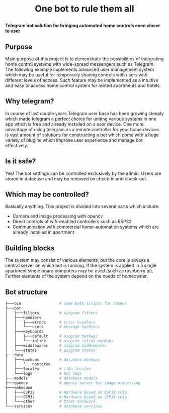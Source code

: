 # <p align="center">One bot to rule them all
**Telegram bot solution for bringing automated home controls even closer to user**

## Purpose
Main purpose of this project is to demonstrate the possibilities of integrating home control systems with wide-spread messengers such as Telegram. The following example implements advanced user management system which may be useful for temporarily sharing controls with users with different levels of access. Such feature may be implemented as a intuitive and easy to access home control system for rented apartments and hotels.

## Why telegram?
In course of last couple years Telegram user base has been growing steeply which made telegram a perfect choice for uniting various systems in one app which is free and already installed on a user device. One more advantage of using telegram as a remote controller for your home devices is vast amount of solutions for constructing a bot which come with a huge variety of plugins which improve user experience and manage bot effectively.

## Is it safe?
Yes! The bot settings can be controlled exclusively by the admin. Users are stored in database and may be removed on check-in and check-out.

## Which may be controlled?
Basically anything. This project is divided into several parts which include:
* Camera and image processing with opencv
* Direct controls of wifi-enabled controllers such as ESP32
* Communication with commercial home-automation systems which are already installed in apartment

## Building blocks
The system may consist of various elements, but the core is always a central server on which bot is running. If the system is applied in a single apartment single board computers may be used (such as raspberry pi). Further elements of the system depend on the needs of homeowner.
  


## Bot structure
```bash
├───bin                 # some bath scripts for docker
├───bot
│   ├───filters         # aiogram filters
│   ├───handlers
│   │   ├───errors      # error handlers
│   │   └───users       # message handlers
│   ├───keyboards
│   │   ├───default     # aiogram markups
│   │   └───inline      # aiogram inline markups
│   ├───middlewares     # aiogram middlewares
│   └───states          # aiogram states
├───data
│   ├───backups         # database backups
│   │   └───postgres
│   ├───locales         # i18n locales
│   └───logs            # bot logs
├───models              # database models
├───opencv              # opencv server for image processing
├───embedded
│   ├───ESP32           # Hardware based on ESP32 chip
│   ├───STM32           # Hardware based on STM32 chip
│   └───other           # Other hardware
└───services            # database services
```
